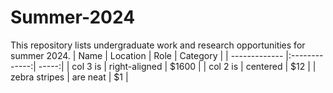 # Summer-2024
This repository lists undergraduate work and research opportunities for summer 2024.
| Name          | Location      | Role  |   Category  |
| ------------- |:-------------:| -----:|
| col 3 is      | right-aligned | $1600 |
| col 2 is      | centered      |   $12 |
| zebra stripes | are neat      |    $1 |

